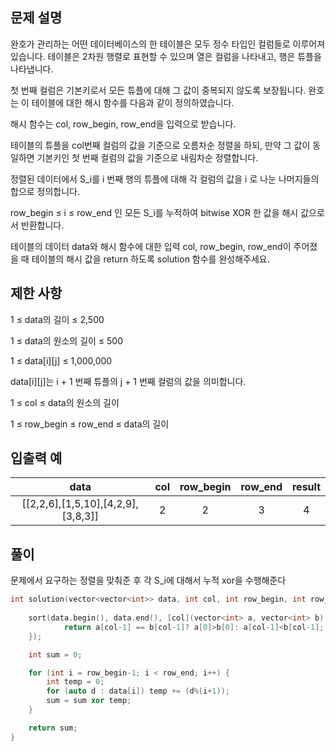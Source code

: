 ## 문제 설명
완호가 관리하는 어떤 데이터베이스의 한 테이블은 모두 정수 타입인 컬럼들로 이루어져 있습니다. 테이블은 2차원 행렬로 표현할 수 있으며 열은 컬럼을 나타내고, 행은 튜플을 나타냅니다.

첫 번째 컬럼은 기본키로서 모든 튜플에 대해 그 값이 중복되지 않도록 보장됩니다. 완호는 이 테이블에 대한 해시 함수를 다음과 같이 정의하였습니다.

해시 함수는 col, row_begin, row_end을 입력으로 받습니다.

테이블의 튜플을 col번째 컬럼의 값을 기준으로 오름차순 정렬을 하되, 만약 그 값이 동일하면 기본키인 첫 번째 컬럼의 값을 기준으로 내림차순 정렬합니다.

정렬된 데이터에서 S_i를 i 번째 행의 튜플에 대해 각 컬럼의 값을 i 로 나눈 나머지들의 합으로 정의합니다.

row_begin ≤ i ≤ row_end 인 모든 S_i를 누적하여 bitwise XOR 한 값을 해시 값으로서 반환합니다.

테이블의 데이터 data와 해시 함수에 대한 입력 col, row_begin, row_end이 주어졌을 때 테이블의 해시 값을 return 하도록 solution 함수를 완성해주세요.

## 제한 사항
1 ≤ data의 길이 ≤ 2,500

1 ≤ data의 원소의 길이 ≤ 500

1 ≤ data[i][j] ≤ 1,000,000

data[i][j]는 i + 1 번째 튜플의 j + 1 번째 컬럼의 값을 의미합니다.

1 ≤ col ≤ data의 원소의 길이

1 ≤ row_begin ≤ row_end ≤ data의 길이
## 입출력 예

| data |	col	| row_begin	| row_end	| result |
|:----:|:----:|:----:|:----:|:----:|
| [[2,2,6],[1,5,10],[4,2,9],[3,8,3]]	| 2 |	2 |	3 |	4 |

## 풀이

문제에서 요구하는 정렬을 맞춰준 후 각 S_i에 대해서 누적 xor을 수행해준다

```C++
int solution(vector<vector<int>> data, int col, int row_begin, int row_end) {
	
	sort(data.begin(), data.end(), [col](vector<int> a, vector<int> b) {
            return a[col-1] == b[col-1]? a[0]>b[0]: a[col-1]<b[col-1];
	});

	int sum = 0;

	for (int i = row_begin-1; i < row_end; i++) {
		int temp = 0;
		for (auto d : data[i]) temp += (d%(i+1));
		sum = sum xor temp;
	}

	return sum;
}


```
